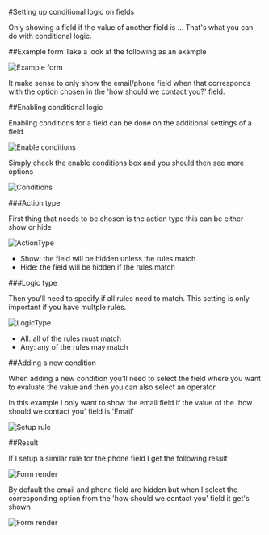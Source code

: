 #Setting up conditional logic on fields

Only showing a field if the value of another field is ... That's what you can do with conditional logic.

##Example form
Take a look at the following as an example

![Example form](ExampleForm.png)

It make sense to only show the email/phone field when that corresponds with the option chosen in the 'how should we contact you?' field.

##Enabling conditional logic

Enabling conditions for a field can be done on the additional settings of a field.


![Enable conditions](EnableConditions.png)

Simply check the enable conditions box and you should then see more options

![Conditions](Conditions.png)

###Action type

First thing that needs to be chosen is the action type this can be either show or hide

![ActionType](ActionType.png)

- Show: the field will be hidden unless the rules match
- Hide: the field will be hidden if the rules match

###Logic type

Then you'll need to specify if all rules need to match. This setting is only important if you have multple rules.

![LogicType](LogicType.png)

- All: all of the rules must match
- Any: any of the rules may match

##Adding a new condition

When adding a new condition you'll need to select the field where you want to evaluate the value and then you can also select an operator.

In this example I only want to show the email field if the value of the 'how should we contact you' field is 'Email'

![Setup rule](SetupCondition.png)

##Result

If I setup a similar rule for the phone field I get the following result

![Form render](ExampleFormRender.png)

By default the email and phone field are hidden but when I select the corresponding option from the 'how should we contact you' field it get's shown


![Form render](ExampleFormRender2.png)
